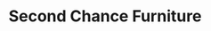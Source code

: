 ---
title: "Second Chance Furniture"
url: /clacton-on-sea/second-chance-furniture/
shop: furniture
---